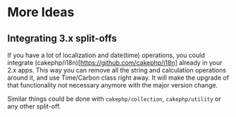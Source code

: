 # More Ideas

## Integrating 3.x split-offs
If you have a lot of localization and date(time) operations, you could integrate (cakephp/i18n)[https://github.com/cakephp/i18n] already in your 2.x apps.
This way you can remove all the string and calculation operations around it, and use Time/Carbon class right away.
It will make the upgrade of that functionality not necessary anymore with the major version change.

Similar things could be done with `cakephp/collection`, `cakephp/utility` or any other split-off.
